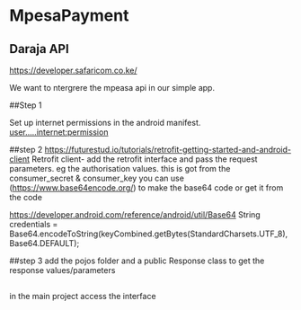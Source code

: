

# MpesaPayment

## Daraja API
https://developer.safaricom.co.ke/

We want to ntergrere the mpeasa api in our simple app.

##Step 1

Set up internet permissions in the android manifest.
<user.....internet:permission>

##step 2
https://futurestud.io/tutorials/retrofit-getting-started-and-android-client
Retrofit client- add the retrofit interface and pass the request parameters.
eg the authorisation values.
this is got from the consumer_secret & consumer_key you can use (https://www.base64encode.org/) to make the base64 code or get it from the code

https://developer.android.com/reference/android/util/Base64
String credentials = Base64.encodeToString(keyCombined.getBytes(StandardCharsets.UTF_8), Base64.DEFAULT);

##step 3
add the pojos folder and a public Response class to get the response values/parameters

##
in the main project access the interface 
